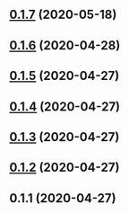 ## [0.1.7](https://github.com/fastid/musely-ui/compare/v0.1.6...v0.1.7) (2020-05-18)



## [0.1.6](https://github.com/fastid/musely-ui/compare/v0.1.5...v0.1.6) (2020-04-28)



## [0.1.5](https://github.com/fastid/musely-ui/compare/v0.1.4...v0.1.5) (2020-04-27)



## [0.1.4](https://github.com/fastid/musely-ui/compare/v0.1.3...v0.1.4) (2020-04-27)



## [0.1.3](https://github.com/fastid/musely-ui/compare/v0.1.2...v0.1.3) (2020-04-27)



## [0.1.2](https://github.com/fastid/musely-ui/compare/v0.1.1...v0.1.2) (2020-04-27)



## 0.1.1 (2020-04-27)



